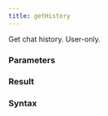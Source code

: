```yaml
---
title: getHistory
---
```


Get chat history. User-only.


### Parameters 



### Result 



### Syntax





